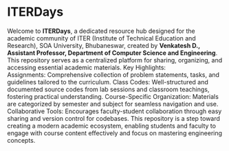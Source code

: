 # ITERDays
Welcome to **ITERDays**, a dedicated resource hub designed for the academic community of ITER (Institute of Technical Education and Research), SOA University, Bhubaneswar, created by **Venkatesh D., Assistant Professor, Department of Computer Science and Engineering**.
This repository serves as a centralized platform for sharing, organizing, and accessing essential academic materials.
Key Highlights:  
Assignments: Comprehensive collection of problem statements, tasks, and guidelines tailored to the curriculum.
Class Codes: Well-structured and documented source codes from lab sessions and classroom teachings, fostering practical understanding.
Course-Specific Organization: Materials are categorized by semester and subject for seamless navigation and use.
Collaborative Tools: Encourages faculty-student collaboration through easy sharing and version control for codebases.
This repository is a step toward creating a modern academic ecosystem, enabling students and faculty to engage with course content effectively and focus on mastering engineering concepts.
